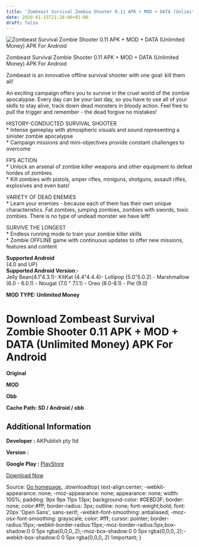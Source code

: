 ```yaml
---
title: 'Zombeast Survival Zombie Shooter 0.11 APK + MOD + DATA (Unlimited Money) APK For Android'
date: 2020-01-15T21:28:00+01:00
draft: false
---
```


![Zombeast Survival Zombie Shooter 0.11 APK + MOD + DATA (Unlimited Money) APK For Android](https://i2.wp.com/apkhome.net/wp-content/uploads/2020/01/Zombeast-Survival-Zombie-Shooter-0.11-APK-MOD-DATA-Unlimited-Money.png "Zombeast Survival Zombie Shooter 0.11 APK + MOD + DATA (Unlimited Money) APK For Android")

  

Zombeast Survival Zombie Shooter 0.11 APK + MOD + DATA (Unlimited Money) APK For Android

Zombeast is an innovative offline survival shooter with one goal: kill them all!

An exciting campaign offers you to survive in the cruel world of the zombie apocalypse. Every day can be your last day, so you have to use all of your skills to stay alive, track down dead monsters in bloody action. Feel free to pull the trigger and remember - the dead forgive no mistakes!

HISTORY-CONDUCTED SURVIVAL SHOOTER  
\* Intense gameplay with atmospheric visuals and sound representing a sinister zombie apocalypse  
\* Campaign missions and mini-objectives provide constant challenges to overcome

FPS ACTION  
\* Unlock an arsenal of zombie killer weapons and other equipment to defeat hordes of zombies  
\* Kill zombies with pistols, sniper rifles, miniguns, shotguns, assault rifles, explosives and even bats!

VARIETY OF DEAD ENEMIES  
\* Learn your enemies - because each of them has their own unique characteristics. Fat zombies, jumping zombies, zombies with swords, toxic zombies. There is no type of undead monster we have left!

SURVIVE THE LONGEST  
\* Endless running mode to train your zombie killer skills  
\* Zombie OFFLINE game with continuous updates to offer new missions, features and content

**Supported Android**  
{4.0 and UP}  
**Supported Android Version**:-  
Jelly Bean(4.1"4.3.1)- KitKat (4.4"4.4.4)- Lollipop (5.0"5.0.2) - Marshmallow (6.0 - 6.0.1) - Nougat (7.0 " 7.1.1) - Oreo (8.0-8.1) - Pie (9.0)

**MOD TYPE: Unlimited Money**

Download Zombeast Survival Zombie Shooter 0.11 APK + MOD + DATA (Unlimited Money) APK For Android
=================================================================================================

**Original**

**MOD**

**Obb**

**Cache Path: SD / Android / obb**

Additional Information
----------------------

**Developer :** AKPublish pty ltd

**Version :**

**Google Play :** [PlayStore](https://play.google.com/store/apps/details?id=com.akpublish.zombie)

  

[Download Now](https://store4app.co/post/zombeast-survival-zombie-shooter-0-11-apk-mod-data-unlimited-money-apk-for-android_1579113139)

  
Source: [Go homepage.](https://store4app.co/post/zombeast-survival-zombie-shooter-0-11-apk-mod-data-unlimited-money-apk-for-android_1579113139) .downloadtop{ text-align:center; -webkit-appearance: none; -moz-appearance: none; appearance: none; width: 100%; padding: 9px 9px 11px 13px; background-color: #0EBD3F; border: none; color:#fff; border-radius: 3px; outline: none; font-weight;bold; font: 20px 'Open Sans', sans-serif; -webkit-font-smoothing: antialiased; -moz-osx-font-smoothing: grayscale; color: #fff; cursor: pointer; border-radius:15px;-webkit-border-radius:15px;-moz-border-radius:5px;box-shadow:0 0 5px rgba(0,0,0,.2);-moz-box-shadow:0 0 5px rgba(0,0,0,.2);-webkit-box-shadow:0 0 5px rgba(0,0,0,.2) !important; }